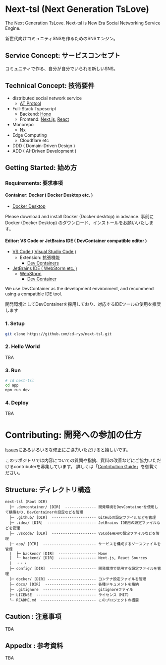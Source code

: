# Next-tsl (Next Generation TsLove)
The Next Generation TsLove. 
Next-tsl is New Era Social Networking Service Engine.

新世代向けコミュニティSNSを作るためのSNSエンジン。

## Service Concept: サービスコンセプト

コミュニティで作る、自分が自分でいられる新しいSNS。

## Technical Concept: 技術要件

- distributed social network service
    - [AT Protcol](https://atproto.com/)
- Full-Stack Typescript
    - Backend: [Hono](https://hono.dev/)
    - Frontend: [Next.js](https://nextjs.org/), [React](https://react.dev/)
- Monorepo
    - [Nx](https://nx.dev/) 
- Edge Computing
    - Cloudflare etc
- DDD ( Domain-Driven Design )
- ADD ( AI-Driven Development )


## Getting Started: 始め方

### Requirements: 要求事項

#### Container: Docker ( Docker Desktop etc. )
  - [Docker Desktop](https://www.docker.com/products/docker-desktop/)

Please download and install Docker (Docker desktop) in advance.
事前にDocker (Docker Desktop) のダウンロード、インストールをお願いいたします。

#### Editor: VS Code or JetBrains IDE ( DevContainer compatible editor )
  - [VS Code ( Visual Studio Code )](https://code.visualstudio.com/)
      - Extension: 拡張機能
          - [Dev Containers](https://marketplace.visualstudio.com/items?itemName=ms-vscode-remote.remote-containers)
  - [JetBrains IDE ( WebStorm etc. )](https://www.jetbrains.com/ides/)
      - [WebStorm](https://www.jetbrains.com/webstorm/) 
          - [Dev Container](https://www.jetbrains.com/help/webstorm/dev-containers-starting-page.html)
  
  We use DevContainer as the development environment, and recommend using a compatible IDE tool.

  開発環境としてDevContainerを採用しており、対応するIDEツールの使用を推奨します

### 1. Setup

```bash
git clone https://github.com/cd-ryo/next-tsl.git
```

### 2. Hello World

TBA

### 3. Run

```bash
# cd next-tsl 
cd app
npm run dev
```

### 4. Deploy

TBA


# Contributing: 開発への参加の仕方

[Issues](https://github.com/cd-ryo/next-tsl/issues?q=is%3Aissue%20state%3Aopen%20)にあるいろいろな修正にご協力いただけると嬉しいです。

このリポジトリでは内容についての質問や指摘、資料の改善などにご協力いただけるcontributerを募集しています。 
詳しくは「[Contribution Guide](https://github.com/cd-ryo/next-tsl/blob/main/docs/CONTRIBUTING.md)」を御覧ください。

## Structure: ディレクトリ構造

```
next-tsl (Root DIR)
  ├─ .devcontainer/ [DIR]  -------------- 開発環境をDevContainerを使用して構築おり、DevContainerの設定などを管理
  ├─ .github/ [DIR]  -------------------- GitHubの設定ファイルなどを管理
  ├─ .idea/ [DIR]  ---------------------- JetBrains IDE用の設定ファイルなどを管理
  ├─ .vscode/ [DIR]  -------------------- VSCode用用の設定ファイルなどを管理
  ├─ app/ [DIR]  ------------------------ サービスを構成するソースファイルを管理
  |  ├─ backend/ [DIR]  ----------------- Hone 
  |  └─ backend/ [DIR]  ----------------- Next.js, React Sources
  |  ・・・
  ├─ config/ [DIR]  --------------------- 開発環境で使用する設定ファイルを管理
  ├─ docker/ [DIR] ---------------------- コンテナ設定ファイルを管理
  ├─ docs/ [DIR]  ----------------------- 各種ドキュメントを格納
  ├─ .gitignore  ------------------------ gitignoreファイル
  ├─ LICENSE  --------------------------- ライセンス（MIT）
  └─ README.md  ------------------------- このプロジェクトの概要
```


## Caution : 注意事項
TBA

## Appedix : 参考資料
TBA